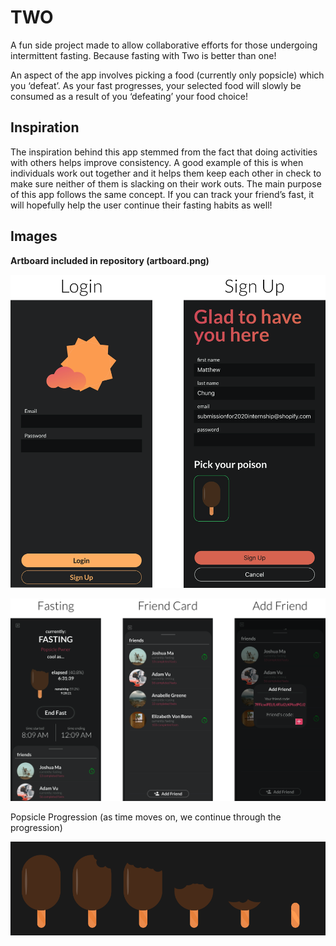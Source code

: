 # TWO

A fun side project made to allow collaborative efforts for those undergoing intermittent fasting. 
Because fasting with Two is better than one!

An aspect of the app involves picking a food (currently only popsicle) which you ‘defeat’. As your fast progresses, your selected food will slowly be consumed as a result of you ‘defeating’ your food choice!

## Inspiration

The inspiration behind this app stemmed from the fact that doing activities with others helps improve consistency. A good example of this is when individuals work out together and it helps them keep each other in check to make sure neither of them is slacking on their work outs. The main purpose of this app follows the same concept. If you can track your friend’s fast, it will hopefully help the user continue their fasting habits as well!

## Images

**Artboard included in repository (artboard.png)**

![Login Group](/Resources/login_group.png)

![App Group](/Resources/app_group.png)

Popsicle Progression (as time moves on, we continue through the progression)

![Popsicle Progression](/Resources/popsicle_progression.png)
